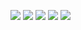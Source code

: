 ![](https://s3.ax1x.com/2021/02/04/y1jGBn.jpg)
![](https://s3.ax1x.com/2021/02/04/y1jd9U.jpg)
![](https://s3.ax1x.com/2021/02/04/y1jIud.jpg)
![](https://s3.ax1x.com/2021/02/04/y1vSDs.jpg)
![](https://s3.ax1x.com/2021/02/04/y3Ku1e.jpg)